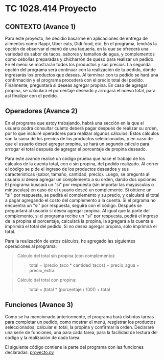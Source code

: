 # TC 1028.414 Proyecto
## CONTEXTO (Avance 1)
Para este proyecto, he decidio basarme en aplicaciones de entrega de alimentos como Rappi, Uber eats, Didi food, etc. En el programa, tendrás la opción de observar el menú de una taquería, en la que se ofrecerá una variedad de sabor de tacos, sabores y tamaños de agua, y complementos como cebollas preparadas y chicharrón de queso para realizar un pedido. En el menú se mostrarán todos los productos y sus precios. La segunda opción del programa será continuar con la realización de tu pedido, donde ingresarás los productos que deseas. Al terminar con tu pedido se hará una confirmación y el programa procederá con el precio total del pedido. Finalmente, preguntará si deseas agregar propina. En caso de agregar propina, se calculará el porcentaje deseado y arrogará el nuevo total, para así finalizar con el pedido.
## Operadores (Avance 2)
En el programa que estoy trabajando, habrá una sección en la que el usuario podrá consultar cuánto deberá pagar después de realizar su orden, por lo que incluiré operadores para realizar algunos cálculos. Estos cálculos son la suma de los precios de los productos seleccionados, y en caso de que el usuario deseé agregar propina, se hará un segundo cálculo para arrogar el total después de agregar el porcentaje de propina deseado.

Para este avance realicé un código prueba que hace el trabajo de los cálculos de la cuenta total, con o sin propina, del pedido realizado. Al correr el código se pide el ingreso de los productos deseados y sus características (sabor, tamaño, cantidad, precio). Luego, se pregunta al usuario si desea agregar un complemento a su orden, dando dos opciones. El programa buscará un "si" por respuesta (sin importar las mayúsculas o minúsculas) en caso de el usuario deseé un complemento. Si obtiene un "si" por respuesta, se pedirá el complemento y su precio, y calculará el total a pagar agregando el costo del complemento a la cuenta. Si el prgrama no encuentra un "si" por respuesta, seguirá con el código. Después se preguntará al usuario si desea agregar propina. Al igual que la parte del complemento, si el programa recibe un "si" por respuesta, pedirá el ingreso de la propina el porcentaje, calculará la propina, la agregará a la cuenta e imprimirá el total del pedido. Si no desea agregar propina, solo imprimirá el total.

Para la realización de estos cálculos, he agregado las siguientes operaciones al programa:

>Cálculo del total sin propina (con complemento):
>
>>total = (precio_taco * cantidad_tacos) + precio_agua + precio_extra

>Cálculo del total con propina:
>
>>total = (total * (porcentaje / 100)) + total

## Funciones (Avance 3)
Como se ha mencionado anteriormente, el programa hará distintas tareas para completar un pedido, como mostrar el menú, resgistrar los productos seleccionados, calcular el total, la propina y confirmar la orden. Declararé una serie de funciones, una para cada tarea, para la facilidad de lectura del código y la realización de cada tarea. 

El siguiente código contiene la parte del programa con las funciones declaradas: [proyecto.py](proyecto.py)
